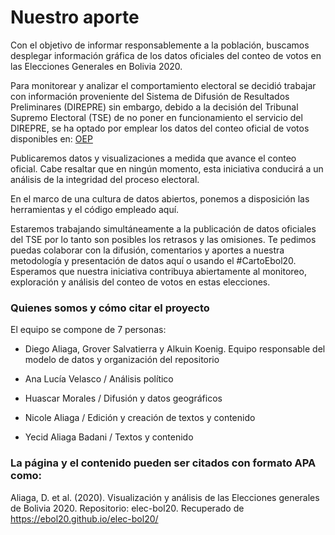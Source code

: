 # Nuestro aporte

Con el objetivo de informar responsablemente a la población, buscamos desplegar información gráfica de los datos oficiales del conteo de votos en las Elecciones Generales en Bolivia 2020. 

Para monitorear y analizar el comportamiento electoral se decidió trabajar con información proveniente del Sistema de Difusión de Resultados Preliminares (DIREPRE) sin embargo, debido a la decisión del Tribunal Supremo Electoral (TSE) de no poner en funcionamiento el servicio del DIREPRE, se ha optado por emplear los datos del conteo oficial de votos disponibles en: [OEP](https://computo.oep.org.bo/)   

Publicaremos datos y visualizaciones a medida que avance el conteo oficial. Cabe resaltar que en ningún momento, esta iniciativa conducirá a un análisis de la integridad del proceso electoral.
 
En el marco de una cultura de datos abiertos, ponemos a disposición las herramientas y el código empleado aquí. 

Estaremos trabajando simultáneamente a la publicación de datos oficiales del TSE por lo tanto son posibles los retrasos y las omisiones. Te pedimos puedas colaborar con la difusión, comentarios y aportes a nuestra metodología y presentación de datos aquí o usando el #CartoEbol20.  Esperamos que nuestra iniciativa contribuya abiertamente al monitoreo, exploración y análisis del conteo de votos en estas elecciones.



### Quienes somos y cómo citar el proyecto

El equipo se compone de 7 personas:
- Diego Aliaga, Grover Salvatierra y Alkuin Koenig. 
Equipo responsable del modelo de datos y organización del repositorio

- Ana Lucía Velasco / Análisis político 
- Huascar Morales / Difusión y datos geográficos 
- Nicole Aliaga / Edición y creación de textos y contenido
- Yecid Aliaga Badani / Textos y contenido

### La página y el contenido pueden ser citados con formato APA como: 

Aliaga, D. et al. (2020). Visualización y análisis de las Elecciones generales de Bolivia 2020. Repositorio: elec-bol20. Recuperado de https://ebol20.github.io/elec-bol20/
